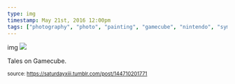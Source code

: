 ```yaml
---
type: img
timestamp: May 21st, 2016 12:00pm
tags: ["photography", "photo", "painting", "gamecube", "nintendo", "symphonia", "mod", "art", "game"]
---
```

img
<img src="https://saturdayxiii.github.io/media/144710201771.jpg"/>

Tales on Gamecube.
 
      
      
      
      
      
  
<small>source: https://saturdayxiii.tumblr.com/post/144710201771</small>